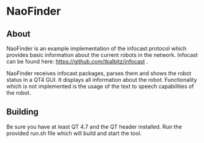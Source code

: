 # NaoFinder

## About

NaoFinder is an example implementation of the infocast protocol which provides
basic information about the current robots in the network.  Infocast can be
found here: https://github.com/tkalbitz/infocast .  

NaoFinder receives infocast packages, parses them and shows the robot status in a
QT4 GUI. It displays all information about the robot. Functionality which is not 
implemented is the usage of the text to speech capabilities of the robot.

## Building

Be sure you have at least QT 4.7 and the QT header installed. Run the provided
run.sh file which will build and start the tool.


